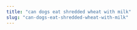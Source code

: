 ```yaml
---
title: "can dogs eat shredded wheat with milk"
slug: "can-dogs-eat-shredded-wheat-with-milk"
---
```


